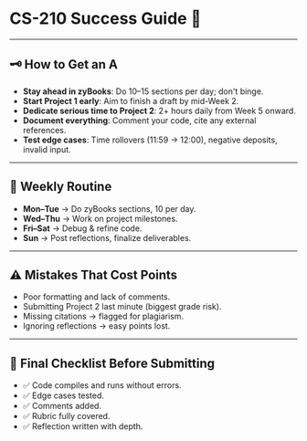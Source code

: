 # CS-210 Success Guide 🎯

---

## 🗝️ How to Get an A
- **Stay ahead in zyBooks**: Do 10–15 sections per day; don't binge.  
- **Start Project 1 early**: Aim to finish a draft by mid-Week 2.  
- **Dedicate serious time to Project 2**: 2+ hours daily from Week 5 onward.  
- **Document everything**: Comment your code, cite any external references.  
- **Test edge cases**: Time rollovers (11:59 → 12:00), negative deposits, invalid input.  

---

## 📆 Weekly Routine
- **Mon–Tue** → Do zyBooks sections, 10 per day.  
- **Wed–Thu** → Work on project milestones.  
- **Fri–Sat** → Debug & refine code.  
- **Sun** → Post reflections, finalize deliverables.  

---

## ⚠️ Mistakes That Cost Points
- Poor formatting and lack of comments.  
- Submitting Project 2 last minute (biggest grade risk).  
- Missing citations → flagged for plagiarism.  
- Ignoring reflections → easy points lost.  

---

## 🎯 Final Checklist Before Submitting
- ✅ Code compiles and runs without errors.  
- ✅ Edge cases tested.  
- ✅ Comments added.  
- ✅ Rubric fully covered.  
- ✅ Reflection written with depth.
